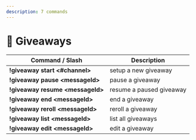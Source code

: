 ```yaml
---
description: 7 commands
---
```


# 🎉 Giveaways

| Command / Slash                   | Description              |
|-----------------------------------|--------------------------|
| **!giveaway start \<#channel>**   | setup a new giveaway     |
| **!giveaway pause \<messageId>**  | pause a giveaway         |
| **!giveaway resume \<messageId>** | resume a paused giveaway |
| **!giveaway end \<messageId>**    | end a giveaway           |
| **!giveaway reroll \<messageId>** | reroll a giveaway        |
| **!giveaway list \<messageId>**   | list all giveaways       |
| **!giveaway edit \<messageId>**   | edit a giveaway          |

